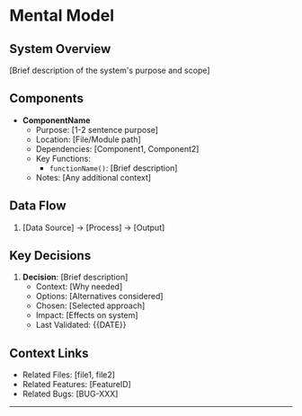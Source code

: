 # Mental Model
<!-- Last Updated: {{DATE}} -->

## System Overview
<!-- Confidence: High/Medium/Low -->
[Brief description of the system's purpose and scope]

## Components
<!-- Format: Component Name (Confidence: High/Medium/Low) -->
<!-- Last Verified: {{DATE}} -->
- **ComponentName**
  - Purpose: [1-2 sentence purpose]
  - Location: [File/Module path]
  - Dependencies: [Component1, Component2]
  - Key Functions:
    - `functionName()`: [Brief description]
  - Notes: [Any additional context]

## Data Flow
<!-- Describe key data transformations and flows -->
1. [Data Source] → [Process] → [Output]

## Key Decisions
1. **Decision**: [Brief description]
   - Context: [Why needed]
   - Options: [Alternatives considered]
   - Chosen: [Selected approach]
   - Impact: [Effects on system]
   - Last Validated: {{DATE}}

## Context Links
- Related Files: [file1, file2]
- Related Features: [FeatureID]
- Related Bugs: [BUG-XXX]

---
<!-- Session-specific observations below -->
